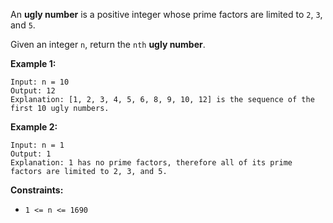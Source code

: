 An **ugly number** is a positive integer whose prime factors are limited to `2`, `3`, and `5`.

Given an integer `n`, return the `nth` **ugly number**.

**Example 1:**
```
Input: n = 10
Output: 12
Explanation: [1, 2, 3, 4, 5, 6, 8, 9, 10, 12] is the sequence of the first 10 ugly numbers.
```
**Example 2:**
```
Input: n = 1
Output: 1
Explanation: 1 has no prime factors, therefore all of its prime factors are limited to 2, 3, and 5.
```
**Constraints:**
- `1 <= n <= 1690`